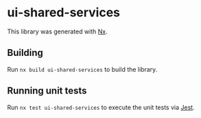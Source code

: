 # ui-shared-services

This library was generated with [Nx](https://nx.dev).

## Building

Run `nx build ui-shared-services` to build the library.

## Running unit tests

Run `nx test ui-shared-services` to execute the unit tests via [Jest](https://jestjs.io).

